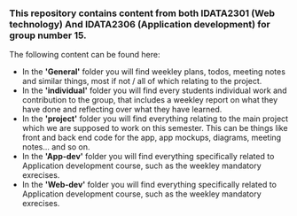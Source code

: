### This repository contains content from both IDATA2301 (Web technology) And IDATA2306 (Application development) for group number 15.
The following content can be found here:

- In the **'General'** folder you will find weekley plans, todos, meeting notes and similar things, most if not / all of which relating to the project.
- In the **'individual'** folder you will find every students individual work and contribution to the group, that includes a weekley report on what they have done and reflecting over what they have learned.
- In the **'project'** folder you will find everything relating to the main project which we are supposed to work on this semester. This can be things like front and back end code for the app, app mockups, diagrams, meeting notes... and so on.
- In the **'App-dev'** folder you will find everything specifically related to Application development course, such as the weekley mandatory exrecises.
- In the **'Web-dev'** folder you will find everything specifically related to Application development course, such as the weekley mandatory exrecises.
